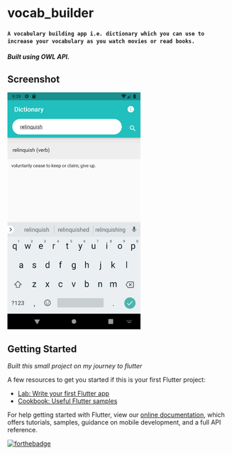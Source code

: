 # vocab_builder

#### `A vocabulary building app i.e. dictionary which you can use to increase your vocabulary as you watch movies or read books.`

##### Built using OWL API.


## Screenshot 

 <img src="/word.png" width="300" title="Dictionary">


## Getting Started

_Built this small project on my journey to flutter_

A few resources to get you started if this is your first Flutter project:

- [Lab: Write your first Flutter app](https://flutter.dev/docs/get-started/codelab)
- [Cookbook: Useful Flutter samples](https://flutter.dev/docs/cookbook)

For help getting started with Flutter, view our
[online documentation](https://flutter.dev/docs), which offers tutorials,
samples, guidance on mobile development, and a full API reference.

[![forthebadge](https://forthebadge.com/images/badges/built-with-love.svg)](https://github.com/Harshita248)
